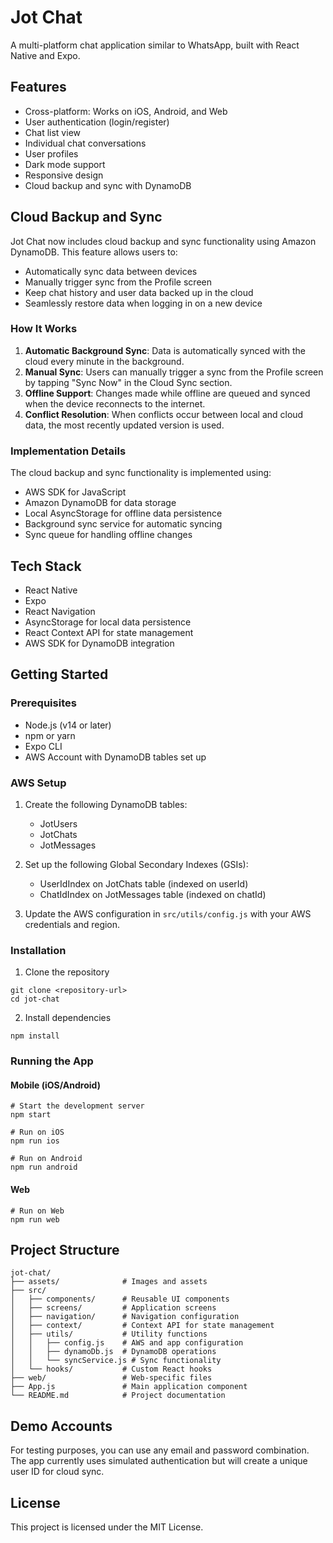 # Jot Chat

A multi-platform chat application similar to WhatsApp, built with React Native and Expo.

## Features

- Cross-platform: Works on iOS, Android, and Web
- User authentication (login/register)
- Chat list view
- Individual chat conversations
- User profiles
- Dark mode support
- Responsive design
- Cloud backup and sync with DynamoDB

## Cloud Backup and Sync

Jot Chat now includes cloud backup and sync functionality using Amazon DynamoDB. This feature allows users to:

- Automatically sync data between devices
- Manually trigger sync from the Profile screen
- Keep chat history and user data backed up in the cloud
- Seamlessly restore data when logging in on a new device

### How It Works

1. **Automatic Background Sync**: Data is automatically synced with the cloud every minute in the background.
2. **Manual Sync**: Users can manually trigger a sync from the Profile screen by tapping "Sync Now" in the Cloud Sync section.
3. **Offline Support**: Changes made while offline are queued and synced when the device reconnects to the internet.
4. **Conflict Resolution**: When conflicts occur between local and cloud data, the most recently updated version is used.

### Implementation Details

The cloud backup and sync functionality is implemented using:

- AWS SDK for JavaScript
- Amazon DynamoDB for data storage
- Local AsyncStorage for offline data persistence
- Background sync service for automatic syncing
- Sync queue for handling offline changes

## Tech Stack

- React Native
- Expo
- React Navigation
- AsyncStorage for local data persistence
- React Context API for state management
- AWS SDK for DynamoDB integration

## Getting Started

### Prerequisites

- Node.js (v14 or later)
- npm or yarn
- Expo CLI
- AWS Account with DynamoDB tables set up

### AWS Setup

1. Create the following DynamoDB tables:
   - JotUsers
   - JotChats
   - JotMessages

2. Set up the following Global Secondary Indexes (GSIs):
   - UserIdIndex on JotChats table (indexed on userId)
   - ChatIdIndex on JotMessages table (indexed on chatId)

3. Update the AWS configuration in `src/utils/config.js` with your AWS credentials and region.

### Installation

1. Clone the repository
```
git clone <repository-url>
cd jot-chat
```

2. Install dependencies
```
npm install
```

### Running the App

#### Mobile (iOS/Android)

```
# Start the development server
npm start

# Run on iOS
npm run ios

# Run on Android
npm run android
```

#### Web

```
# Run on Web
npm run web
```

## Project Structure

```
jot-chat/
├── assets/              # Images and assets
├── src/
│   ├── components/      # Reusable UI components
│   ├── screens/         # Application screens
│   ├── navigation/      # Navigation configuration
│   ├── context/         # Context API for state management
│   ├── utils/           # Utility functions
│   │   ├── config.js    # AWS and app configuration
│   │   ├── dynamoDb.js  # DynamoDB operations
│   │   └── syncService.js # Sync functionality
│   └── hooks/           # Custom React hooks
├── web/                 # Web-specific files
├── App.js               # Main application component
└── README.md            # Project documentation
```

## Demo Accounts

For testing purposes, you can use any email and password combination. The app currently uses simulated authentication but will create a unique user ID for cloud sync.

## License

This project is licensed under the MIT License.
